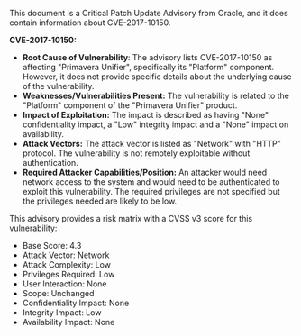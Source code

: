 This document is a Critical Patch Update Advisory from Oracle, and it does contain information about CVE-2017-10150.

**CVE-2017-10150:**

*   **Root Cause of Vulnerability**: The advisory lists CVE-2017-10150 as affecting "Primavera Unifier", specifically its "Platform" component. However, it does not provide specific details about the underlying cause of the vulnerability.
*   **Weaknesses/Vulnerabilities Present:**  The vulnerability is related to the "Platform" component of the "Primavera Unifier" product.
*   **Impact of Exploitation:** The impact is described as having "None" confidentiality impact, a "Low" integrity impact and a "None" impact on availability.
*   **Attack Vectors:** The attack vector is listed as "Network" with "HTTP" protocol. The vulnerability is not remotely exploitable without authentication.
*   **Required Attacker Capabilities/Position:** An attacker would need network access to the system and would need to be authenticated to exploit this vulnerability. The required privileges are not specified but the privileges needed are likely to be low.

This advisory provides a risk matrix with a CVSS v3 score for this vulnerability:
* Base Score: 4.3
* Attack Vector: Network
* Attack Complexity: Low
* Privileges Required: Low
* User Interaction: None
* Scope: Unchanged
* Confidentiality Impact: None
* Integrity Impact: Low
* Availability Impact: None